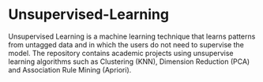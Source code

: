 # Unsupervised-Learning

Unsupervised Learning is a machine learning technique that learns patterns from untagged data and in which the users do not need to supervise the model. The repository contains academic projects using unsupervise learning algorithms such as Clustering (KNN), Dimension Reduction (PCA) and Association Rule Mining (Apriori). 
